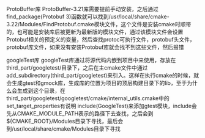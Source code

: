 ProtoBuffer库
ProtoBuffer-3.21库需要提前手动安装，之后通过find_package(Protobuf 3)函数就可以找到/usr/local/share/cmake-3.22/Modules/FindProtobuf.cmake模块文件，这个文件是安装cmake时顺带的，也可能是安装库后被更新为最新版的模块文件，通过该模块文件会设置Protobuf相关的预定义的变量，然后查找protoc可执行文件，protobuf头文件，protobuf库文件，如果没有安装Protobuf库就会找不到这些文件，然后报错

googleTest库
googleTest库通过将源代码内嵌到项目中来使用，存放在third_part/googletest/目录下，之后在主cmake文件中通过add_subdirectory(third_part/googletest)来引入。这样在执行cmake的时候，就会生成gtest和gmock库，生成库的位置为项目的顶层构建目录下的lib，至于为什么会生成到这个目录，在third_part/googletest/googletest/cmake/internal_utils.cmake中的set_target_properties有说明
include(GoogleTest)来添加gtest模块，include会先从CMAKE_MODULE_PATH表示的路径下去查找，之后会到${CMAKE_ROOT}/Modules目录下寻找，最后会到/usr/local/share/cmake/Modules目录下寻找